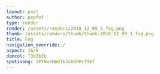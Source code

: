 ```yaml
---
layout: post
author: pepfof
type: render
render: /assets/renders/2018_12_09_3_fog.png
thumb: /assets/renders/thumb/thumb-2018_12_09_3_fog.png
title: Fog
navigation_override: /
aspect: 16/9
domcol: ^3b3b3b
spotisong: 3PYNwzHABIkJxA6hPcf9bT
---
```


<!--USER BEGIN 1-->

<!--USER END 1-->

<!--more-->
<!--USER BEGIN 2-->

<!--USER END 2-->

